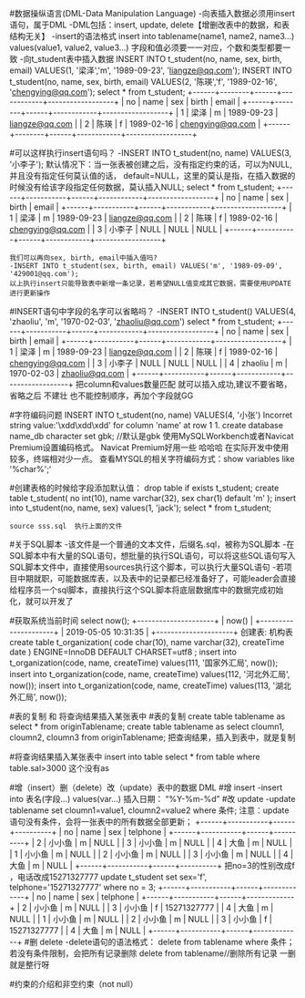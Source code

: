 #数据操纵语言(DML-Data Manipulation Language)
    -向表插入数据必须用insert语句，属于DML
    -DML包括：insert, update, delete【增删改表中的数据，和表结构无关】
    -insert的语法格式
        insert into tablename(name1, name2, name3...) values(value1, value2, value3...)
        字段和值必须要一一对应，个数和类型都要一致
    -向t_student表中插入数据
        INSERT INTO t_student(no, name, sex, birth, email) VALUES(1, '梁泽','m', '1989-09-23', 'liangze@qq.com');
        INSERT INTO t_student(no, name, sex, birth, email) VALUES(2, '陈瑛','f', '1989-02-16', 'chengying@qq.com');
        select * from t_student;
+------+--------+------+------------+------------------+
| no   | name   | sex  | birth      | email            |
+------+--------+------+------------+------------------+
|    1 | 梁泽   | m    | 1989-09-23 | liangze@qq.com   |
|    2 | 陈瑛   | f    | 1989-02-16 | chengying@qq.com |
+------+--------+------+------------+------------------+

#可以这样执行insert语句吗？
    -INSERT INTO t_student(no, name) VALUES(3, '小李子');
    默认情况下：当一张表被创建之后，没有指定约束的话，可以为NULL,并且没有指定任何莫认值的话，
    default=NULL，这里的莫认是指，在插入数据的时候没有给该字段指定任何数据，莫认插入NULL;
    select * from t_student;
+------+-----------+------+------------+------------------+
| no   | name      | sex  | birth      | email            |
+------+-----------+------+------------+------------------+
|    1 | 梁泽      | m    | 1989-09-23 | liangze@qq.com   |
|    2 | 陈瑛      | f    | 1989-02-16 | chengying@qq.com |
|    3 | 小李子    | NULL | NULL       | NULL             |
+------+-----------+------+------------+------------------+

    我们可以再向sex, birth, email中插入值吗?
    -INSERT INTO t_student(sex, birth, email) VALUES('m', '1989-09-09', '429001@qq.com');
    以上执行insert只能导致表中新增一条记录，若希望NULL值变成其它数据，需要使用UPDATE进行更新操作

#INSERT语句中字段的名字可以省略吗？
    -INSERT INTO t_student() VALUES(4, 'zhaoliu', 'm', '1970-02-03', 'zhaoliu@qq.com')
    select * from  t_student;
+------+-----------+------+------------+------------------+
| no   | name      | sex  | birth      | email            |
+------+-----------+------+------------+------------------+
|    1 | 梁泽      | m    | 1989-09-23 | liangze@qq.com   |
|    2 | 陈瑛      | f    | 1989-02-16 | chengying@qq.com |
|    3 | 小李子    | NULL | NULL       | NULL             |
|    4 | zhaoliu   | m    | 1970-02-03 | zhaoliu@qq.com   |
+------+-----------+------+------------+------------------+
    把column和values数量匹配 就可以插入成功,建议不要省略，省略之后 不建壮 也不能控制顺序，再加个字段就GG


#字符编码问题
    INSERT INTO t_student(no, name) VALUES(4, '小张')
    Incorret string value:'\xdd\xdd\xdd' for column 'name' at row 1
    1. create database name_db character set gbk; //默认是gbk
    使用MySQLWorkbench或者Navicat Premium设置编码格式。
    Navicat Premium好用一些 哈哈哈
    在实际开发中使用较多，终端相对少一点。
    查看MYSQL的相关字符编码方式：show variables like '%char%';‘

#创建表格的时候给字段添加默认值：
    drop table if exists t_student;
    create table t_student(
        no int(10),
        name varchar(32),
        sex char(1) default 'm'
    );
    insert into t_student(no, name, sex) values(1, 'jack');
    select * from t_student;

    source sss.sql  执行上面的文件
#关于SQL脚本
    -该文件是一个普通的文本文件，后缀名.sql，被称为SQL脚本
    -在SQL脚本中有大量的SQL语句，想批量的执行SQL语句，可以将这些SQL语句写入SQL脚本文件中，直接使用sources执行这个脚本，可以执行大量SQL语句
    -若项目中期就职，可能数据库表，以及表中的记录都已经准备好了，可能leader会直接给程序员一个sql脚本，直接执行这个SQL脚本将底层数据库中的数据完成初始化，就可以开发了

#获取系统当前时间
    select now();
+---------------------+
| now()               |
+---------------------+
| 2019-05-05 10:31:35 |
+---------------------+
    创建表: 机构表
    create table t_organization(
        code char(10),
        name varchar(32),
        createTime date
    ) ENGINE=InnoDB DEFAULT CHARSET=utf8 ;
    insert into t_organization(code, name, createTime) values(111, '国家外汇局', now());
    insert into t_organization(code, name, createTime) values(112, '河北外汇局', now());
    insert into t_organization(code, name, createTime) values(113, '湖北外汇局', now());

#表的复制 和 将查询结果插入某张表中
#表的复制
    create table tablename as select * from originTablename;
    create table tablename as select cloumn1, cloumn2, cloumn3 from originTablename;
    把查询结果，插入到表中，就是复制

#将查询结果插入某张表中
    insert into table select * from table where table.sal>3000
    这个没有as

#增（insert）删（delete）改（update）表中的数据 DML
#增 insert
    -insert into 表名(字段...) values(var...)
    插入日期： “%Y-%m-%d”
#改 update
    -update tablename set cloumn1=value1, cloumn2=value2 where 条件;
    注意：update语句没有条件，会将一张表中的所有数据全部更新；
    +------+-----------+------+----------+
| no   | name      | sex  | telphone |
+------+-----------+------+----------+
|    2 | 小小鱼    | m    | NULL     |
|    3 | 小小鱼    | m    | NULL     |
|    4 | 大鱼      | m    | NULL     |
|    1 | 小小鱼    | m    | NULL     |
|    2 | 小小鱼    | m    | NULL     |
|    3 | 小小鱼    | m    | NULL     |
|    4 | 大鱼      | m    | NULL     |
+------+-----------+------+----------+
    把no=3的性别改成f ，电话改成15271327777
    update t_student set sex='f', telphone='15271327777' where no = 3;
+------+-----------+------+-------------+
| no   | name      | sex  | telphone    |
+------+-----------+------+-------------+
|    2 | 小小鱼    | m    | NULL        |
|    3 | 小小鱼    | f    | 15271327777 |
|    4 | 大鱼      | m    | NULL        |
|    1 | 小小鱼    | m    | NULL        |
|    2 | 小小鱼    | m    | NULL        |
|    3 | 小小鱼    | f    | 15271327777 |
|    4 | 大鱼      | m    | NULL        |
+------+-----------+------+-------------+
#删 delete
    -delete语句的语法格式：
        delete from tablename where 条件；
        若没有条件限制，会把所有记录删除
        delete from tablename//删除所有记录 一删就是整行呀

#约束的介绍和非空约束（not null）